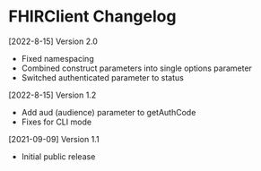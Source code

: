 # FHIRClient Changelog

[2022-8-15] Version 2.0
   - Fixed namespacing
   - Combined construct parameters into single options parameter
   - Switched authenticated parameter to status

[2022-8-15] Version 1.2
   - Add aud (audience) parameter to getAuthCode
   - Fixes for CLI mode

[2021-09-09] Version 1.1
   - Initial public release
